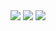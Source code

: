 <img src="https://kekse.biz/php/count.php?draw&override=github:v4&text=v4&size=128px" />


<img src="https://mirror.kekse.biz/noto-emoji-animation/emoji.php?tag=face-in-clouds&type=webp" />

<img src="https://mirror.kekse.biz/noto-emoji-animation/emoji.php?tag=plant&type=webp" />

